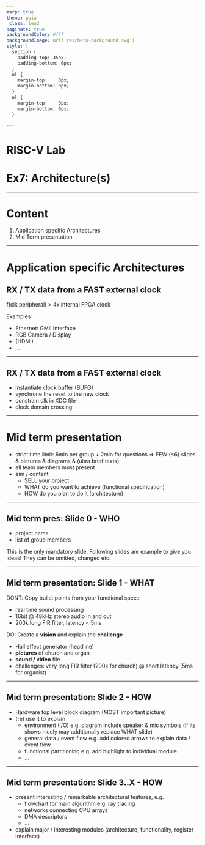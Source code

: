 ```yaml
---
marp: true
theme: gaia
_class: lead
paginate: true
backgroundColor: #fff
backgroundImage: url('res/hero-background.svg')
style: |
  section {
    padding-top: 35px;
    padding-bottom: 0px;
  } 
  ul {
    margin-top:    0px;  
    margin-bottom: 0px;
  }
  ol {
    margin-top:    0px;
    margin-bottom: 0px;
  }

---
```

# **RISC-V Lab**
# Ex7: Architecture(s)

---
# **Content**
1. Application specific Architectures
2. Mid Term presentation

---
# **Application specific Architectures**

## **RX / TX data from a FAST external clock**
f(clk peripheral) > 4x internal FPGA clock

Examples
* Ethernet: GMII Interface
* RGB Camera / Display
* (HDMI)
* ...

---
## **RX / TX data from a FAST external clock**
* instantiate clock buffer (BUFG)
* synchrone the reset to the new clock
* constrain clk in XDC file
* clock domain crossing: 

---
# **Mid term presentation**
* strict time limit: 6min per group + 2min for questions
  => FEW (<6) slides &  pictures & diagrams & (ultra brief texts)
* all team members must present
* aim / content
  * SELL your project
  * WHAT do you want to achieve (functional specification)
  * HOW do you plan to do it (architecture)

---
## **Mid term pres: Slide 0 - WHO**
* project name 
* list of group members

This is the only mandatory slide.
Following slides are example to give you ideas!
They can be omitted, changed etc.

---
## **Mid term presentation: Slide 1 - WHAT**
DONT: Copy bullet points from your functional spec.:
  - real time sound processing
  - 16bit @ 48kHz stereo audio in and out
  - 200k long FIR filter, latency < 5ms

DO: Create a **vision** and explain the **challenge**
  - Hall effect generator (headline)
  - **pictures** of church and organ
  - **sound / video** file
  - challenges: very long FIR filter (200k for church)
    @ short latency (5ms for organist)
    
---
## **Mid term presentation: Slide 2 - HOW**

* Hardware top level block diagram  (MOST important picture)
* (re) use it to explain
  - environment (I/O)
    e.g. diagram include speaker & mic symbols
    (if its shows nicely may additionally replace WHAT slide)
  - general data / event flow 
    e.g. add colored arrows to explain data / event flow
  - functional partitioning
    e.g. add highlight to individual module
  - ...

---
## **Mid term presentation: Slide 3..X - HOW**

* present interesting / remarkable architectural features, e.g.
  - flowchart for main algorithm e.g. ray tracing
  - networks connecting CPU arrays
  - DMA descriptors
  -  ...  
* explain major / interesting modules (architecture, functionality, register interface)

